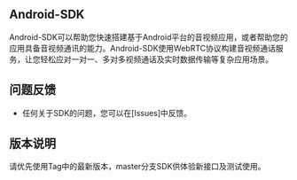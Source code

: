 ## Android-SDK

Android-SDK可以帮助您快速搭建基于Android平台的音视频应用，或者帮助您的应用具备音视频通讯的能力。Android-SDK使用WebRTC协议构建音视频通话服务，让您轻松应对一对一、多对多视频通话及实时数据传输等复杂应用场景。

## 问题反馈

* 任何关于SDK的问题，您可以在[Issues]中反馈。

## 版本说明
请优先使用Tag中的最新版本，master分支SDK供体验新接口及测试使用。


